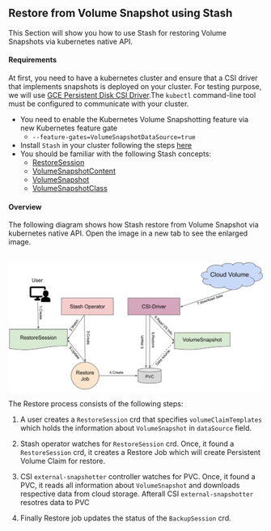 ## Restore from Volume Snapshot using Stash

This Section will show you how to use Stash for restoring Volume Snapshots via kubernetes native API. 

#### Requirements
At first, you need to have a kubernetes cluster and ensure that a CSI driver that implements snapshots is deployed on your cluster. For testing purpose, we will use [GCE Persistent Disk CSI Driver](https://github.com/kubernetes-sigs/gcp-compute-persistent-disk-csi-driver).The `kubectl` command-line tool must be configured to communicate with your cluster.

* You need to enable the Kubernetes Volume Snapshotting feature via new Kubernetes feature gate 
    * `--feature-gates=VolumeSnapshotDataSource=true`
* Install `Stash` in your cluster following the steps [here](https://appscode.com/products/stash/0.8.3/setup/install/)
* You should be familiar with the following Stash concepts:
    * [RestoreSession]()
    * [VolumeSnapshotContent](https://kubernetes.io/docs/concepts/storage/volume-snapshots/#volume-snapshot-contents)
    * [VolumeSnapshot](https://kubernetes.io/docs/concepts/storage/volume-snapshots/#volumesnapshots)
    * [VolumeSnapshotClass](https://kubernetes.io/docs/concepts/storage/volume-snapshot-classes/)


#### Overview

The following diagram shows how Stash restore from Volume Snapshot via kubernetes native API. Open the image in a new tab to see the enlarged image.

<p align="center">
  <img alt="Stash Backup Flow" src="/docs/images/v1beta1/backends/volumesnapshot/restore-vs-overview.svg">
</p>

The Restore process consists of the following steps:

1. A user creates a `RestoreSession` crd that specifies `volumeClaimTemplates` which holds the information about `VolumeSnapshot` in `dataSource` field.

2. Stash operator watches for `RestoreSession` crd. Once, it found a `RestoreSession` crd, it creates a Restore Job which will create Persistent Volume Claim for restore.

3. CSI `external-snapshotter` controller watches for PVC. Once, it found a PVC, it reads all information about `VolumeSnapshot` and downloads respective data from cloud storage. Afterall CSI `external-snapshotter` resotres data to PVC 
4. Finally Restore job updates the status of the `BackupSession` crd. 
